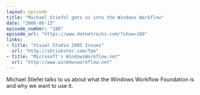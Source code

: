 ```yaml
---
layout: episode
title: "Michael Stiefel gets us into the Windows Workflow"
date: "2006-06-13"
episode_number: "180"
episode_url: "https://www.dotnetrocks.com/?show=180"
links:
- title: "Visual Studio 2005 Issues"
  url: "http://shrinkster.com/fpe"
- title: "Microsoft's WindowsWorkflow.net"
  url: "http://www.windowsworkflow.net"
---
```


Michael Stiefel talks to us about what the Windows Workflow Foundation is and why we want to use it.
